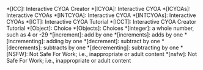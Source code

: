 *[ICC]: Interactive CYOA Creator
*[ICYOA]: Interactive CYOA
*[ICYOAs]: Interactive CYOAs
*[INTCYOA]: Interactive CYOA
*[INTCYOAs]: Interactive CYOAs
*[ICT]: Interactive CYOA Tutorial
*[ICCT]: Interactive CYOA Creator Tutorial
*[Object]: Choice
*[Objects]: Choices
*[integer]: a whole number, such as 4 or -29
*[increment]: add by one
*[increments]: adds by one
*[incrementing]: adding by one
*[decrement]: subtract by one
*[decrements]: subtracts by one
*[decrementing]: subtracting by one
*[NSFW]: Not Safe For Work; i.e., inappropriate or adult content
*[nsfw]: Not Safe For Work; i.e., inappropriate or adult content